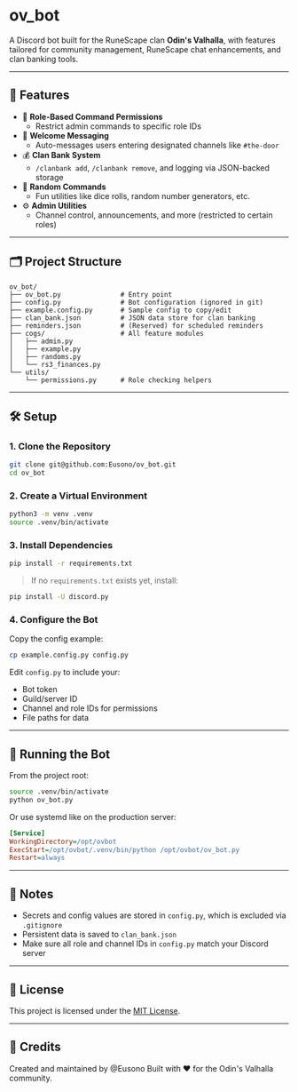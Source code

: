 # ov_bot

A Discord bot built for the RuneScape clan **Odin's Valhalla**, with features tailored for community management, RuneScape chat enhancements, and clan banking tools.

---

## 🧠 Features

- 🔐 **Role-Based Command Permissions**
  - Restrict admin commands to specific role IDs
- 💬 **Welcome Messaging**
  - Auto-messages users entering designated channels like `#the-door`
- 💰 **Clan Bank System**
  - `/clanbank add`, `/clanbank remove`, and logging via JSON-backed storage
- 🔀 **Random Commands**
  - Fun utilities like dice rolls, random number generators, etc.
- ⚙️ **Admin Utilities**
  - Channel control, announcements, and more (restricted to certain roles)

---

## 🗂️ Project Structure

```
ov_bot/
├── ov_bot.py               # Entry point
├── config.py               # Bot configuration (ignored in git)
├── example.config.py       # Sample config to copy/edit
├── clan_bank.json          # JSON data store for clan banking
├── reminders.json          # (Reserved) for scheduled reminders
├── cogs/                   # All feature modules
│   ├── admin.py
│   ├── example.py
│   ├── randoms.py
│   └── rs3_finances.py
└── utils/
    └── permissions.py      # Role checking helpers
```

---

## 🛠️ Setup

### 1. Clone the Repository

```bash
git clone git@github.com:Eusono/ov_bot.git
cd ov_bot
```

### 2. Create a Virtual Environment

```bash
python3 -m venv .venv
source .venv/bin/activate
```

### 3. Install Dependencies

```bash
pip install -r requirements.txt
```

> If no `requirements.txt` exists yet, install:
```bash
pip install -U discord.py
```

### 4. Configure the Bot

Copy the config example:
```bash
cp example.config.py config.py
```

Edit `config.py` to include your:
- Bot token
- Guild/server ID
- Channel and role IDs for permissions
- File paths for data

---

## 🚀 Running the Bot

From the project root:

```bash
source .venv/bin/activate
python ov_bot.py
```

Or use systemd like on the production server:
```ini
[Service]
WorkingDirectory=/opt/ovbot
ExecStart=/opt/ovbot/.venv/bin/python /opt/ovbot/ov_bot.py
Restart=always
```

---

## 🧾 Notes

- Secrets and config values are stored in `config.py`, which is excluded via `.gitignore`
- Persistent data is saved to `clan_bank.json`
- Make sure all role and channel IDs in `config.py` match your Discord server

---

## 📜 License

This project is licensed under the [MIT License](LICENSE).

---

## 🙌 Credits

Created and maintained by @Eusono
Built with ❤️ for the Odin's Valhalla community.
